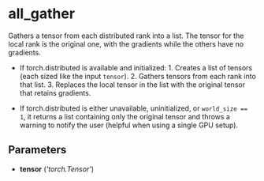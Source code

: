 # all_gather

Gathers a tensor from each distributed rank into a list. The tensor for the local rank is the original one, with the gradients while the others have no gradients.

- If torch.distributed is available and initialized:   1. Creates a list of tensors (each sized like the input `tensor`).   2. Gathers tensors from each rank into that list.   3. Replaces the local tensor in the list with the original tensor that retains gradients. 

- If torch.distributed is either unavailable, uninitialized, or   `world_size == 1`, it returns a list containing only the   original tensor and throws a warning to notify the user (helpful when using a single GPU setup).

## Parameters

- **tensor** (*'torch.Tensor'*)
